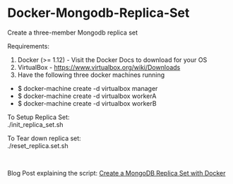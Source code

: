 # Docker-Mongodb-Replica-Set

Create a three-member Mongodb replica set

Requirements:
1. Docker (>= 1.12) - Visit the Docker Docs to download for your OS
2. VirtualBox - https://www.virtualbox.org/wiki/Downloads
3. Have the following three docker machines running

* $ docker-machine create -d virtualbox manager
* $ docker-machine create -d virtualbox workerA
* $ docker-machine create -d virtualbox workerB

To Setup Replica Set: 
<br>
./init_replica_set.sh

To Tear down replica set: 
<br>
./reset_replica.set.sh

<br>

Blog Post explaining the script: [Create a MongoDB Replica Set with Docker](http://www.anishdalal.com/create-a-mongodb-replica-set-with-docker/)




